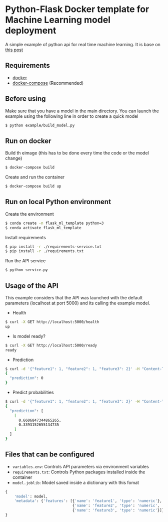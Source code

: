 # Python-Flask Docker template for Machine Learning model deployment
A simple example of python api for real time machine learning.
It is base on [this post](https://mikulskibartosz.name/a-comprehensive-guide-to-putting-a-machine-learning-model-in-production-using-flask-docker-and-e3176aa8d1ce)

## Requirements  
* [docker](https://docs.docker.com/install/linux/docker-ce/ubuntu/)
* [docker-compose](https://docs.docker.com/compose/install/) (Recommended)

## Before using
Make sure that you have a model in the main directory.
You can launch the example using the following line in order to create a quick model
```bash
$ python example/build_model.py
```

## Run on docker
Build th eimage (this has to be done every time the code or the model change)
```bash
$ docker-compose build
```
Create and run the container
```bash
$ docker-compose build up
```

## Run on local Python environment
Create the environment
```bash
$ conda create -n flask_ml_template python=3
$ conda activate flask_ml_template
```
Install requirements
```bash
$ pip install -r ./requirements-service.txt  
$ pip install -r ./requirements.txt  
```
Run the API service
```bash
$ python service.py  
```

## Usage of the API  
This example considers that the API was launched with the default parameters (localhost at port 5000) and its calling the example model.

* Health
```bash
$ curl -X GET http://localhost:5000/health
up
```

* Is model ready?
```bash
$ curl -X GET http://localhost:5000/ready
ready
```

* Prediction
```bash
$ curl -d '{"feature1": 1, "feature2": 1, "feature3": 2}' -H "Content-Type: application/json" -X POST http://localhost:5000/predict
{
  "prediction": 0
}
```

* Predict probabilities
```bash
$ curl -d '{"feature1": 1, "feature2": 1, "feature3": 2}' -H "Content-Type: application/json" -X POST "http://localhost:5000/predict?output_proba=1"
{
  "prediction": [
    [
      0.6606847344865265,
      0.3393152655134735
    ]
  ]
}
```
 
## Files that can be configured
* ```variables.env```: Controls API parameters via environment variables
* ```requirements.txt```: Controls Python packages installed inside the container
* ```model.joblib```: Model saved inside a dictionary with this fomat
```python
{
    'model': model,
    'metadata': {'features': [{'name': 'feature1', 'type': 'numeric'},
                              {'name': 'feature2', 'type': 'numeric', 'default': -1},
                              {'name': 'feature3', 'type': 'numeric'}]}
}
```
